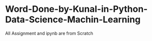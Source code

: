 # Word-Done-by-Kunal-in-Python-Data-Science-Machin-Learning
All Assignment and ipynb are from Scratch
